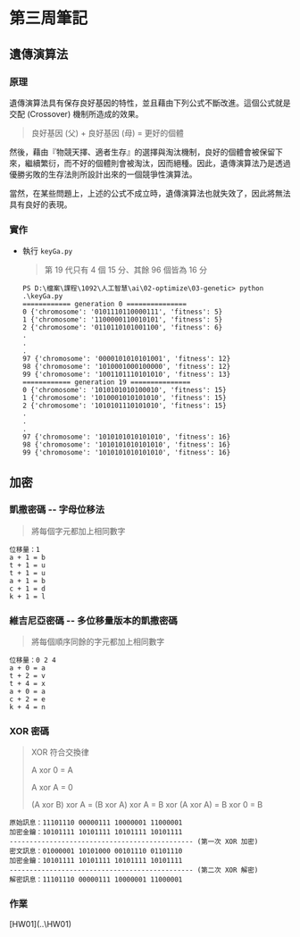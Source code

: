 # 第三周筆記

## 遺傳演算法

### 原理

遺傳演算法具有保存良好基因的特性，並且藉由下列公式不斷改進。這個公式就是交配 (Crossover) 機制所造成的效果。

> 良好基因 (父) + 良好基因 (母) = 更好的個體

然後，藉由『物競天擇、適者生存』的選擇與淘汰機制，良好的個體會被保留下來，繼續繁衍，而不好的個體則會被淘汰，因而絕種。因此，遺傳演算法乃是透過優勝劣敗的生存法則所設計出來的一個競爭性演算法。

當然，在某些問題上，上述的公式不成立時，遺傳演算法也就失效了，因此將無法具有良好的表現。

### 實作

* 執行 `keyGa.py`

    > 第 19 代只有 4 個 15 分、其餘 96 個皆為 16 分

    ```text
    PS D:\檔案\課程\1092\人工智慧\ai\02-optimize\03-genetic> python .\keyGa.py
    ============ generation 0 ===============
    0 {'chromosome': '0101110110000111', 'fitness': 5}
    1 {'chromosome': '1100000110010101', 'fitness': 5}
    2 {'chromosome': '0110110101001100', 'fitness': 6}
    .
    .
    .
    97 {'chromosome': '0000101010101001', 'fitness': 12}
    98 {'chromosome': '1010001000100000', 'fitness': 12}
    99 {'chromosome': '1001101110101010', 'fitness': 13}
    ============ generation 19 ===============
    0 {'chromosome': '1010101010100010', 'fitness': 15}
    1 {'chromosome': '1010001010101010', 'fitness': 15}
    2 {'chromosome': '1010101110101010', 'fitness': 15}
    .
    .
    .
    97 {'chromosome': '1010101010101010', 'fitness': 16}
    98 {'chromosome': '1010101010101010', 'fitness': 16}
    99 {'chromosome': '1010101010101010', 'fitness': 16}
    ```

## 加密

### 凱撒密碼 -- 字母位移法

> 將每個字元都加上相同數字

```text
位移量：1
a + 1 = b
t + 1 = u
t + 1 = u
a + 1 = b
c + 1 = d
k + 1 = l
```

### 維吉尼亞密碼 -- 多位移量版本的凱撒密碼

> 將每個順序同餘的字元都加上相同數字

```text
位移量：0 2 4
a + 0 = a
t + 2 = v
t + 4 = x
a + 0 = a
c + 2 = e
k + 4 = n
```

### XOR 密碼

> XOR 符合交換律
>
> A xor 0 = A
>
> A xor A = 0
>
> (A xor B) xor A = (B xor A) xor A = B xor (A xor A) = B xor 0 = B

```text
原始訊息：11101110 00000111 10000001 11000001
加密金鑰：10101111 10101111 10101111 10101111  
---------------------------------------------- (第一次 XOR 加密)
密文訊息：01000001 10101000 00101110 01101110
加密金鑰：10101111 10101111 10101111 10101111  
---------------------------------------------- (第二次 XOR 解密)
解密訊息：11101110 00000111 10000001 11000001
```

### 作業

[HW01](..\HW01\)
